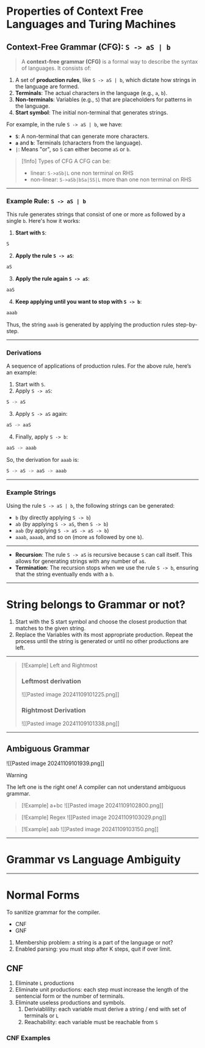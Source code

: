 # Properties of Context Free Languages and Turing Machines

## Context-Free Grammar (CFG): `S -> aS | b`

> A **context-free grammar (CFG)** is a formal way to describe the syntax of languages. It consists of:

1. A set of **production rules**, like `S -> aS | b`, which dictate how strings in the language are formed.
2. **Terminals**: The actual characters in the language (e.g., `a`, `b`).
3. **Non-terminals**: Variables (e.g., `S`) that are placeholders for patterns in the language.
4. **Start symbol**: The initial non-terminal that generates strings.

For example, in the rule `S -> aS | b`, we have:

- **`S`**: A non-terminal that can generate more characters.
- **`a`** and **`b`**: Terminals (characters from the language).
- `|`: Means "or", so `S` can either become `aS` or `b`.

> [!Info] Types of CFG
> A CFG can be:
>
> - linear: `S->aSb|L` one non terminal on RHS
> - non-linear: `S->aSb|bSa|SS|L` more than one non terminal on RHS

---

### Example Rule: `S -> aS | b`

This rule generates strings that consist of one or more `a`s followed by a single `b`. Here's how it works:

1. **Start with `S`**:

``` python
S
```

2. **Apply the rule `S -> aS`**:

``` python
aS
```

3. **Apply the rule again `S -> aS`**:

``` python
aaS
```

4. **Keep applying until you want to stop with `S -> b`**:

``` python
aaab
```

Thus, the string `aaab` is generated by applying the production rules step-by-step.

---

### Derivations

A sequence of applications of production rules. For the above rule, here’s an example:

1. Start with `S`.
2. Apply `S -> aS`:

``` python
S -> aS
```

3. Apply `S -> aS` again:

``` python
aS -> aaS
```

4. Finally, apply `S -> b`:

``` python
aaS -> aaab
```

So, the derivation for `aaab` is:

```python
S -> aS -> aaS -> aaab
```

---

### Example Strings

Using the rule `S -> aS | b`, the following strings can be generated:

- `b` (by directly applying `S -> b`)
- `ab` (by applying `S -> aS`, then `S -> b`)
- `aab` (by applying `S -> aS -> aS -> b`)
- `aaab`, `aaaab`, and so on (more `a`s followed by one `b`).

---

- **Recursion**: The rule `S -> aS` is recursive because `S` can call itself. This allows for generating strings with any number of `a`s.
- **Termination**: The recursion stops when we use the rule `S -> b`, ensuring that the string eventually ends with a `b`.

---

# String belongs to Grammar or not?

1. Start with the S start symbol and choose the closest production that matches to the given string.
2. Replace the Variables with its most appropriate production. Repeat the process until the string is generated or until no other productions are left.

---

> [!Example] Left and Rightmost
>
> ### Leftmost derivation
>
> ![[Pasted image 20241109101225.png]]
>
> ### Rightmost Derivation
>
> ![[Pasted image 20241109101338.png]]

---

## Ambiguous Grammar

![[Pasted image 20241109101939.png]]

> [!Warning]
> The left one is the right one!
> A compiler can not understand ambiguous grammar.

> [!Example] a+bc
> ![[Pasted image 20241109102800.png]]

> [!Example] Regex
> ![[Pasted image 20241109103029.png]]

> [!Example] aab
> ![[Pasted image 20241109103150.png]]

---

# Grammar vs Language Ambiguity

---

# Normal Forms

To sanitize grammar for the compiler.

- CNF
- GNF

1. Membership problem: a string is a part of the language or not?
2. Enabled parsing: you must stop after K steps, quit if over limit.

## CNF

1. Eliminate `L` productions
2. Eliminate unit productions: each step must increase the length of the sentencial form or the number of terminals.
3. Eliminate useless productions and symbols.
	1. Deriviablility: each variable must derive a string / end with set of terminals or `L`
	2. Reachability: each variable must be reachable from `S`

### CNF Examples
